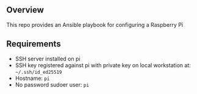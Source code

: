 ## Overview
This repo provides an Ansible playbook for configuring a Raspberry Pi

## Requirements
- SSH server installed on pi
- SSH key registered against pi with private key on local workstation at: `~/.ssh/id_ed25519`
- Hostname: `pi`
- No password sudoer user: `pi`

